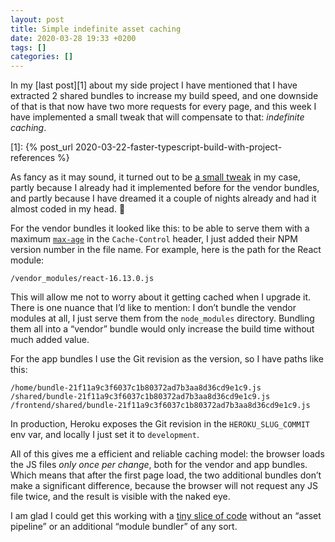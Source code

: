 ```yaml
---
layout: post
title: Simple indefinite asset caching
date: 2020-03-28 19:33 +0200
tags: []
categories: []
---
```


In my [last post][1] about my side project I have mentioned that I have extracted 2 shared bundles to increase my build speed, and one downside of that is that now have two more requests for every page, and this week I have implemented a small tweak that will compensate to that: _indefinite caching_.

[1]: {% post_url 2020-03-22-faster-typescript-build-with-project-references %}

As fancy as it may sound, it turned out to be [a small tweak][2] in my case, partly because I already had it implemented before for the vendor bundles, and partly because I have dreamed it a couple of nights already and had it almost coded in my head. 🙂

For the vendor bundles it looked like this: to be able to serve them with a maximum [`max-age`][3] in the `Cache-Control` header, I just added their NPM version number in the file name. For example, here is the path for the React module:

```
/vendor_modules/react-16.13.0.js
```

[2]: https://github.com/gurdiga/repetitor.tsx/commit/7e7efcac9728b73291348ca9818d181ad2e1200d
[3]: https://developer.mozilla.org/en-US/docs/Web/HTTP/Headers/Cache-Control#Caching_static_assets

This will allow me not to worry about it getting cached when I upgrade it. There is one nuance that I’d like to mention: I don’t bundle the vendor modules at all, I just serve them from the `node_modules` directory. Bundling them all into a “vendor” bundle would only increase the build time without much added value.

For the app bundles I use the Git revision as the version, so I have paths like this:

```
/home/bundle-21f11a9c3f6037c1b80372ad7b3aa8d36cd9e1c9.js
/shared/bundle-21f11a9c3f6037c1b80372ad7b3aa8d36cd9e1c9.js
/frontend/shared/bundle-21f11a9c3f6037c1b80372ad7b3aa8d36cd9e1c9.js
```

In production, Heroku exposes the Git revision in the `HEROKU_SLUG_COMMIT` env var, and locally I just set it to `development`.

All of this gives me a efficient and reliable caching model: the browser loads the JS files _only once per change_, both for the vendor and app bundles. Which means that after the first page load, the two additional bundles don’t make a significant difference, because the browser will not request any JS file twice, and the result is visible with the naked eye.

I am glad I could get this working with a [tiny slice of code][4] without an “asset pipeline” or an additional “module bundler” of any sort.

[4]: https://github.com/gurdiga/repetitor.tsx/blob/21f11a9c3f6037c1b80372ad7b3aa8d36cd9e1c9/backend/src/Utils/Express/Adapter.ts#L51-L52
